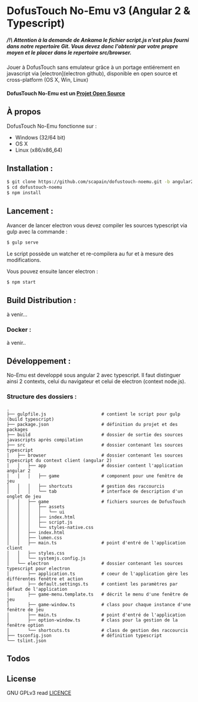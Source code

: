 # DofusTouch No-Emu v3 (Angular 2 & Typescript)
##### **/!\ Attention** à la demande de Ankama le fichier script.js n'est plus fourni dans notre repertoire Git. Vous devez donc l'obtenir par votre propre moyen et le placer dans le repertoire src/browser.
Jouer à DofusTouch sans emulateur grâce à un portage entiérement en javascript via [electron](electron github), disponible en open source et cross-platform (OS X, Win, Linux)
#### DofusTouch No-Emu est un [Projet Open Source](http://openopensource.org/)

## À propos
DofusTouch No-Emu fonctionne sur :
 - Windows (32/64 bit)
 - OS X
 - Linux (x86/x86_64)

 ## Installation :
```sh
$ git clone https://github.com/scapain/dofustouch-noemu.git -b angular2-typescript
$ cd dofustouch-noemu
$ npm install
```
## Lancement :
Avancer de lancer electron vous devez compiler les sources typescript via gulp avec la commande :
```sh
$ gulp serve
```
Le script possède un watcher et re-compilera au fur et à mesure des modifications.

Vous pouvez ensuite lancer electron :
```sh
$ npm start
```

## Build Distribution :
à venir...

### Docker :
à venir..

## Développement :
No-Emu est developpé sous angular 2 avec typescript. Il faut distinguer ainsi 2 contexts, celui du navigateur et celui de electron (context node.js).

### Structure des dossiers :

    .
    ├── gulpfile.js                     # contient le script pour gulp (build typescript)
    ├── package.json                    # définition du projet et des packages
    ├── build                           # dossier de sortie des sources javascripts après compilation                   
    ├── src                             # dossier contenant les sources typescript
    │   ├── browser                     # dossier contenant les sources typescript du context client (angular 2)
    │   │   ├── app                     # dossier content l'application angular 2
    │   │   │   ├── game                # component pour une fenêtre de jeu
    │   │   │   ├── shortcuts           # gestion des raccourcis
    │   │   │   └── tab                 # interface de description d'un onglet de jeu
    │   │   ├── game                    # fichiers sources de DofusTouch
    │   │   │   ├── assets
    │   │   │   │   └── ui
    │   │   │   ├── index.html
    │   │   │   ├── script.js
    │   │   │   └── styles-native.css
    │   │   ├── index.html              
    │   │   ├── lumen.css
    │   │   ├── main.ts                 # point d'entré de l'application client
    │   │   ├── styles.css
    │   │   └── systemjs.config.js
    │   └── electron                    # dossier contenant les sources typescript pour electron
    │       ├── application.ts          # coeur de l'application gère les différentes fenêtre et action
    │       ├── default.settings.ts     # contient les paramètres par défaut de l'application
    │       ├── game-menu.template.ts   # décrit le menu d'une fenêtre de jeu
    │       ├── game-window.ts          # class pour chaque instance d'une fenêtre de jeu
    │       ├── main.ts                 # point d'entré de l'application
    │       ├── option-window.ts        # class pour la gestion de la fenêtre option
    │       └── shortcuts.ts            # class de gestion des raccourcis
    ├── tsconfig.json                   # définition typescript
    └── tslint.json


## Todos


License
----

GNU GPLv3 read [LICENCE](https://github.com/scapain/dofustouch-noemu/blob/master/LICENCE)
